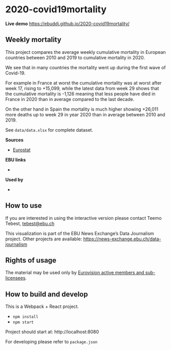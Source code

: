 # 2020-covid19mortality

**Live demo** https://ebuddj.github.io/2020-covid19mortality/

## Weekly mortality

This project compares the average weekly cumulative mortality in European countries between 2010 and 2019 to cumulative mortality in 2020.

We see that in many countries the mortality went up during the first wave of Covid-19. 

For example in France at worst the cumulative mortality was at worst after week 17, rising to +15,099, while the latest data from week 29 shows that the cumulative mortality is -1,126 meaning that less people have died in France in 2020 than in average compared to the last decade. 

On the other hand in Spain the mortality is much higher showing +26,011 more deaths up to week 29 in year 2020 than in average between 2010 and 2019.

See `data/data.xlsx` for complete dataset.

**Sources**
* [Eurostat](https://appsso.eurostat.ec.europa.eu/nui/show.do?dataset=demo_r_mwk_ts&lang=en)

**EBU links**
* []()

**Used by**
* []()

## How to use

If you are interested in using the interactive version please contact Teemo Tebest, tebest@ebu.ch

This visualization is part of the EBU News Exchange’s Data Journalism project. Other projects are available: https://news-exchange.ebu.ch/data-journalism

## Rights of usage

The material may be used only by [Eurovision active members and sub-licensees](https://www.ebu.ch/eurovision-news/members-and-sublicensees).

## How to build and develop

This is a Webpack + React project.

* `npm install`
* `npm start`

Project should start at: http://localhost:8080

For developing please refer to `package.json`